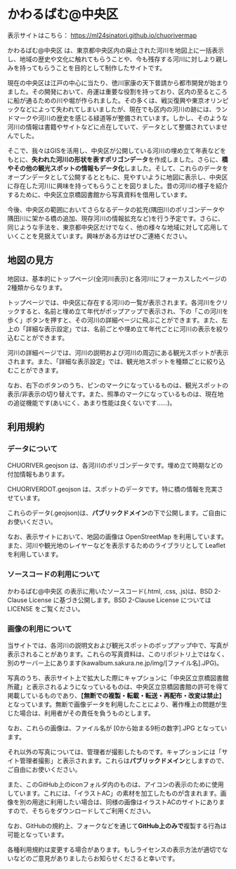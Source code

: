 # かわるばむ@中央区
表示サイトはこちら： https://ml24sinatori.github.io/chuorivermap

かわるばむ@中央区 は、東京都中央区内の廃止された河川を地図上に一括表示し、地域の歴史や文化に触れてもらうことや、今も残存する河川に対しより親しみを持ってもらうことを目的として制作したサイトです。

現在の中央区は江戸の中心に当たり、徳川家康の天下普請から都市開発が始まりました。その開発において、舟運は重要な役割を持っており、区内の至るところに船が通るための川や堀が作られました。その多くは、戦災復興や東京オリンピックなどによって失われてしまいましたが、現在でも区内の河川の跡には、ランドマークや河川の歴史を感じる緑道等が整備されています。しかし、そのような河川の情報は書籍やサイトなどに点在していて、データとして整備されていませんでした。

そこで、我々はGISを活用し、中央区が公開している河川の埋め立て年表などをもとに、**失われた河川の形状を表すポリゴンデータ**を作成しました。さらに、**橋やその他の観光スポットの情報もデータ化**しました。そして、これらのデータをオープンデータとして公開するとともに、見やすいように地図に表示し、中央区に存在した河川に興味を持ってもらうことを図りました。昔の河川の様子を紹介するために、中央区立京橋図書館から写真資料を借用しています。

今後、中央区の範囲においてさらなるデータの拡充(隅田川のポリゴンデータや隅田川に架かる橋の追加、現存河川の情報拡充など)を行う予定です。さらに、同じような手法を、東京都中央区だけでなく、他の様々な地域に対して応用していくことを見据えています。興味がある方はぜひご連絡ください。

## 地図の見方
地図は、基本的にトップページ(全河川表示)と各河川にフォーカスしたページの2種類からなります。

トップページでは、中央区に存在する河川の一覧が表示されます。各河川をクリックすると、名前と埋め立て年代がポップアップで表示され、下の「この河川を歩く」ボタンを押すと、その河川の詳細ページに飛ぶことができます。また、左上の「詳細な表示設定」では、名前ごとや埋め立て年代ごとに河川の表示を絞り込むことができます。

河川の詳細ページでは、河川の説明および河川の周辺にある観光スポットが表示されます。また、「詳細な表示設定」では、観光地スポットを種類ごとに絞り込むことができます。

なお、右下のボタンのうち、ピンのマークになっているものは、観光スポットの表示/非表示の切り替えです。また、照準のマークになっているものは、現在地の追従機能です(あいにく、あまり性能は良くないです……)。

## 利用規約

### データについて
CHUORIVER.geojson は、各河川のポリゴンデータです。埋め立て時期などの付加情報もあります。

CHUORIVERDOT.geojson は、スポットのデータです。特に橋の情報を充実させています。

これらのデータ(.geojson)は、**パブリックドメイン**の下で公開します。ご自由にお使いください。

なお、表示サイトにおいて、地図の画像は OpenStreetMap を利用しています。また、河川や観光地のレイヤーなどを表示するためのライブラリとして Leaflet を利用しています。

### ソースコードの利用について
かわるばむ@中央区 の表示に用いたソースコード(.html, .css, .js)は、BSD 2-Clause License に基づき公開します。BSD 2-Clause License については LICENSE をご覧ください。

### 画像の利用について
当サイトでは、各河川の説明文および観光スポットのポップアップ中で、写真が表示されることがあります。これらの写真資料は、このリポジトリ上ではなく、別のサーバー上にあります(kawalbum.sakura.ne.jp/img/[ファイル名].JPG)。

写真のうち、表示サイト上で拡大した際にキャプションに「中央区立京橋図書館所蔵」と表示されるようになっているものは、中央区立京橋図書館の許可を得て掲載しているものであり、【**無断での複製・転載・転送・再配布・改変は禁止**】となっています。無断で画像データを利用したことにより、著作権上の問題が生じた場合は、利用者がその責任を負うものとします。

なお、これらの画像は、ファイル名が [0から始まる9桁の数字].JPG となっています。

それ以外の写真については、管理者が撮影したものです。キャプションには「サイト管理者撮影」と表示されます。これらは**パブリックドメイン**としますので、ご自由にお使いください。

また、このGitHub上のiconフォルダ内のものは、アイコンの表示のために使用しています。これには、「イラストAC」の素材を加工したものが含まれます。画像を別の用途に利用したい場合は、同様の画像はイラストACのサイトにありますので、そちらをダウンロードしてご利用ください。

なお、GitHubの規約上、フォークなどを通じて**GitHub上のみで**複製する行為は可能となっています。

各種利用規約は変更する場合があります。もしライセンスの表示方法が適切でないなどのご意見がありましたらお知らせくださると幸いです。
